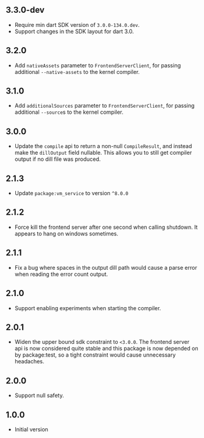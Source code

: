 ## 3.3.0-dev

- Require min dart SDK version of `3.0.0-134.0.dev`.
- Support changes in the SDK layout for dart 3.0.

## 3.2.0

- Add `nativeAssets` parameter to `FrontendServerClient`, for passing
  additional `--native-assets` to the kernel compiler.

## 3.1.0

- Add `additionalSources` parameter to `FrontendServerClient`, for passing
  additional `--source`s to the kernel compiler.

## 3.0.0

- Update the `compile` api to return a non-null `CompileResult`, and instead
  make the `dillOutput` field nullable. This allows you to still get compiler
  output if no dill file was produced.

## 2.1.3

- Update `package:vm_service` to version `^8.0.0`

## 2.1.2

- Force kill the frontend server after one second when calling shutdown. It
  appears to hang on windows sometimes.

## 2.1.1

- Fix a bug where spaces in the output dill path would cause a parse error when
  reading the error count output.

## 2.1.0

- Support enabling experiments when starting the compiler.

## 2.0.1

- Widen the upper bound sdk constraint to `<3.0.0`. The frontend server api is
  now considered quite stable and this package is now depended on by
  package:test, so a tight constraint would cause unnecessary headaches.

## 2.0.0

- Support null safety.

## 1.0.0

- Initial version
